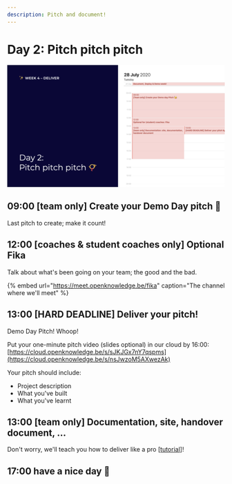 ```yaml
---
description: Pitch and document!
---
```


# Day 2: Pitch pitch pitch

![](../../.gitbook/assets/osoc-2020-cal-week-4.002.jpeg)

## 09:00 \[team only\] Create your Demo Day pitch 🥳

Last pitch to create; make it count!

## 12:00 \[coaches & student coaches only\] Optional Fika

Talk about what's been going on your team; the good and the bad.

{% embed url="https://meet.openknowledge.be/fika" caption="The channel where we\'ll meet" %}

## 13:00 \[HARD DEADLINE\] Deliver your pitch!

Demo Day Pitch! Whoop!

Put your one-minute pitch video \(slides optional\) in our cloud by 16:00: [https://cloud.openknowledge.be/s/sJKJGx7nY7qspms](https://cloud.openknowledge.be/s/nsJwzoM5AXwezAk)

Your pitch should include:

* Project description
* What you've built
* What you've learnt

## 13:00 \[team only\] Documentation, site, handover document, ... 

Don't worry, we'll teach you how to deliver like a pro \[[tutorial](../../how-to-deliver-like-a-pro.md)\]!

## 17:00 have a nice day 🥳

